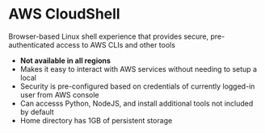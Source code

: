 # AWS CloudShell

Browser-based Linux shell experience that provides secure, pre-authenticated access to AWS CLIs and other tools
- **Not available in all regions**
- Makes it easy to interact with AWS services without needing to setup a local
- Security is pre-configured based on credentials of currently logged-in user from AWS console
- Can accesss Python, NodeJS, and install additional tools not included by default
- Home directory has 1GB of persistent storage
